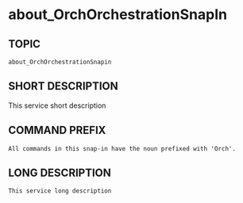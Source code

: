 ﻿# about_OrchOrchestrationSnapIn
## TOPIC
    about_OrchOrchestrationSnapin 

## SHORT DESCRIPTION
   This service short description 

## COMMAND PREFIX
    All commands in this snap-in have the noun prefixed with 'Orch'. 

## LONG DESCRIPTION
    This service long description 
